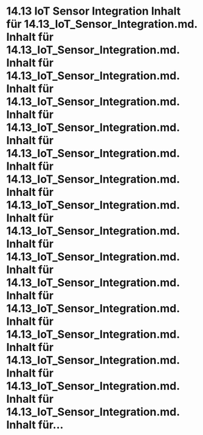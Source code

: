 # 14.13 IoT Sensor Integration Inhalt für 14.13_IoT_Sensor_Integration.md. Inhalt für 14.13_IoT_Sensor_Integration.md. Inhalt für 14.13_IoT_Sensor_Integration.md. Inhalt für 14.13_IoT_Sensor_Integration.md. Inhalt für 14.13_IoT_Sensor_Integration.md. Inhalt für 14.13_IoT_Sensor_Integration.md. Inhalt für 14.13_IoT_Sensor_Integration.md. Inhalt für 14.13_IoT_Sensor_Integration.md. Inhalt für 14.13_IoT_Sensor_Integration.md. Inhalt für 14.13_IoT_Sensor_Integration.md. Inhalt für 14.13_IoT_Sensor_Integration.md. Inhalt für 14.13_IoT_Sensor_Integration.md. Inhalt für 14.13_IoT_Sensor_Integration.md. Inhalt für 14.13_IoT_Sensor_Integration.md. Inhalt für 14.13_IoT_Sensor_Integration.md. Inhalt für 14.13_IoT_Sensor_Integration.md. Inhalt für...